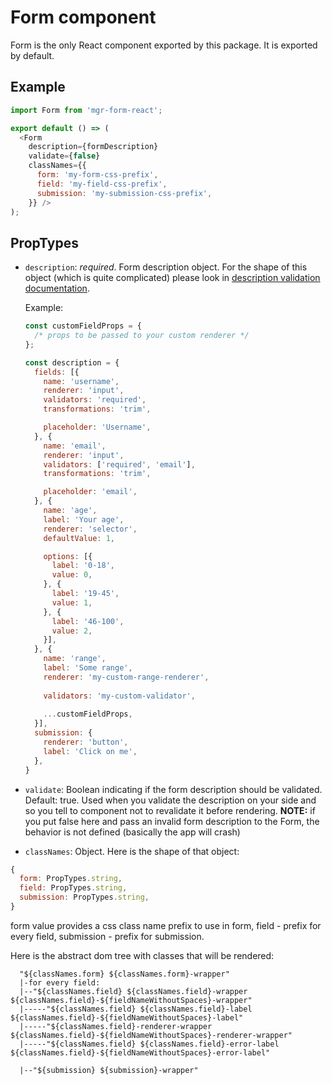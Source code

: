 # Form component
Form is the only React component exported by this package. It is exported by default.

## Example
```js
import Form from 'mgr-form-react';

export default () => (
  <Form
    description={formDescription}
    validate={false}
    classNames={{
      form: 'my-form-css-prefix',
      field: 'my-field-css-prefix',
      submission: 'my-submission-css-prefix',
    }} />
);
```

## PropTypes
* `description`: *required*. Form description object. For the shape of this object (which is quite complicated) please look in [description validation documentation](https://github.com/MGrin/mgr-form-react/tree/master/src/validation/README.md#Description).

  Example:
  ```js
  const customFieldProps = {
    /* props to be passed to your custom renderer */
  };

  const description = {
    fields: [{
      name: 'username',
      renderer: 'input',
      validators: 'required',
      transformations: 'trim',

      placeholder: 'Username',
    }, {
      name: 'email',
      renderer: 'input',
      validators: ['required', 'email'],
      transformations: 'trim',

      placeholder: 'email',
    }, {
      name: 'age',
      label: 'Your age',
      renderer: 'selector',
      defaultValue: 1,

      options: [{
        label: '0-18',
        value: 0,
      }, {
        label: '19-45',
        value: 1,
      }, {
        label: '46-100',
        value: 2,
      }],
    }, {
      name: 'range',
      label: 'Some range',
      renderer: 'my-custom-range-renderer',
      
      validators: 'my-custom-validator',
      
      ...customFieldProps,
    }],
    submission: {
      renderer: 'button',
      label: 'Click on me',
    },
  }
  ```
* `validate`: Boolean indicating if the form description should be validated. Default: true. Used when you validate the description on your side and so you tell to component not to revalidate it before rendering. **NOTE:** if you put false here and pass an invalid form description to the Form, the behavior is not defined (basically the app will crash)

* `classNames`: Object. Here is the shape of that object:
```js
{
  form: PropTypes.string,
  field: PropTypes.string,
  submission: PropTypes.string,
}
```

form value provides a css class name prefix to use in form, field - prefix for every field, submission - prefix for submission.

Here is the abstract dom tree with classes that will be rendered:

```
  "${classNames.form} ${classNames.form}-wrapper"
  |-for every field:
  |--"${classNames.field} ${classNames.field}-wrapper ${classNames.field}-${fieldNameWithoutSpaces}-wrapper"
  |-----"${classNames.field} ${classNames.field}-label ${classNames.field}-${fieldNameWithoutSpaces}-label"
  |-----"${classNames.field}-renderer-wrapper ${classNames.field}-${fieldNameWithoutSpaces}-renderer-wrapper"
  |-----"${classNames.field} ${classNames.field}-error-label ${classNames.field}-${fieldNameWithoutSpaces}-error-label"

  |--"${submission} ${submission}-wrapper"
```